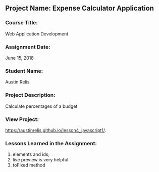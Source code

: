 ## Project Name:  Expense Calculator Application

### Course Title:
Web Application Development

### Assignment Date:  
June 15, 2018

### Student Name:  
Austin Relis

### Project Description:
Calculate percentages of a budget

### View Project:
https://austinrelis.github.io/lesson4_javascript1/.

### Lessons Learned in the Assignment:
1. elements and ids;
2. live preview is very helpful
3. toFixed method



